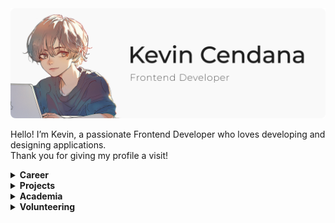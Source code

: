 
<!-- Header Image -->
<img src="kevin-cendana-header.png" alt="Header">

<!-- Introduction Text -->
<p>Hello! I’m Kevin, a passionate Frontend Developer who loves developing and designing applications. 
<br>
Thank you for giving my profile a visit! </p>

<!-- Section: Careers -->
<details>
  <summary>
    <b>Career</b>
  </summary>
  
  <img src="./dreamarcades-logo.png" href="https://www.dreamarcades.com/" width="160px" height="65px" alt="DreamArcades Logo">
  <p>I currently work as a Frontend Developer at <a href="https://www.dreamarcades.com/">DreamArcades!</a> It's a fun job that involves developing and designing the website for the company, with the occasional backend task managing their database.</p>
</details>

<!-- Section: Projects -->
<details>
  <summary>
    <b>Projects</b>
  </summary>

<!-- Project: Portfolio Website -->
| ![Portfolio Website](./portfolio-website.png) | **[Portfolio Website](https://kevinpcendana.com/)**<br>My personal portfolio website that showcases my projects, skills, and experiences. <br><br> I designed a template of the app with Figma and developed it from scratch with React. |
|:--:|:--|

<!-- Project: Chunkify -->
| ![Chunkify](./chunkify.png) | **[Chunkify](https://github.com/Kevin-Cendana/Chunkify)**<br>Chunkify is a task list with a twist: AI breaks down your tasks into smaller chunks. Chunkify is perfect for those who get overwhelmed easily, such as those with ADHD. <br><br>Made for the [AI Hackathon @ CSUS](https://lu.ma/o2sau79c) in April 2024 with a team of 4, but development is still ongoing. I made the UI & most of the frontend code. |
|:--:|:--|


<!-- Project: AT&T 5G Technology Website -->
| ![AT&T 5G Website](./att-website.png) | **[AT&T 5G Technology Website](https://github.com/Kevin-Cendana/Hackathon-ATT-EmpowHer)**<br>A website that showcases the benefits of AT&T's 5G technology, such as faster speeds, lower latency, and more. <br><br>Made for AT&T's Hackathon: EmpowHer in June 2023. I designed and developed the website from scratch with HTML, JS, and CSS on my own. |
|:--:|:--|

<!-- Project: Lyric Link -->
| ![Lyric Link](./lyric-link.gif) | **[Lyric Link](https://github.com/Kevin-Cendana/Hackathon-SacHacks-2023)**<br>A demo application using Django, React, HTML & CSS, Lyric Link acts as a forum that sorts through Top 100 songs on Billboard. <br><br>Made for [SacHacks](https://sachacks-v.devpost.com/) in November 2023 in a team of 4 over the weekend. I designed all of the UI, created all of the frontend code, and successfully linked with my teammates' Python backend code. |
|:--:|:--|

<!-- Project: Maplestory Mini -->
| ![Maplestory App](./maplestory-app.gif) | **[Maplestory Mini](https://github.com/Kevin-Cendana/Byte-Sized-Projects/tree/main/Maplestory%20App)**<br>A project based on the gameplay loop of one of my favorite childhood games, Maplestory. <br><br>I made the app for fun to try out mobile development and familiarize myself with Flutter & Dart. |
|:--:|:--|


<!-- Project: Byte Sized Projects -->
| **[Byte Sized Projects](https://github.com/Kevin-Cendana/Byte-Sized-Projects)**<br>I am a firm believer that the best way to learn is by doing. As such, I like to make a lot of smaller apps in my free time just to get some practice or to try out a new field of programming for fun! <br><br>For example, here are a series of apps I made using Swift UI, including a sleep tracker, time converter, tip calculator, Word Scrabble, Guess the Flag, & more. I made these apps to practice Swift UI and iOS development. 
|:--|
| <img src="./better_rest.png" alt="Better Rest" width="95" height="175"> <img src="./time_converter.png" alt="Time Converter" width="95" height="175"> <img src="./we_split.png" alt="We Split" width="95" height="175"> <img src="./word_scrabble.png" alt="Word Scrabble" width="95" height="175"> <img src="./guess_the_flag.png" alt="Guess The Flag" width="95" height="175"> |

</details>

<!-- Section: Academia --> 
<details>
<summary>
<b>Academia</b>
</summary>
<p>I graduate from California State University, Sacramento as a Computer Science major in May 2024! All of my relevant coursework can be found in <a href="https://github.com/Kevin-Cendana/Computer-Science-Coursework">this</a> repository.</p>
</details>

<!-- Section: Volunteering --> 
<details>
  <summary>
<b>Volunteering</b>
</summary>

<!-- Volunteer: ACM -->
<h3><a href="https://csus.acm.org/">Association for Computing Machinery (ACM)</a></h3>
ACM is the premiere Computer Science & Computer Engineering-based club on the CSU Sacramento campus. As their webmaster, I've helped maintain, design, and develop the website for the club, such as by adding in the members section to the website.
<!-- <img src="./acm-website.png"> -->

<!-- Volunteer: VGDC -->
<h3><a href="https://github.com/Kevin-Cendana/Video-Game-Design-Club-CSUS">Video Game Design Club (VGDC)</a></h3>
I'm a programmer for the VGDC at CSUS, which is filled with passionate students learning to design and create video games. I've helped develop a game demo for a game jam session, and I'm also the sole designer & developer of the club's website.

</details>